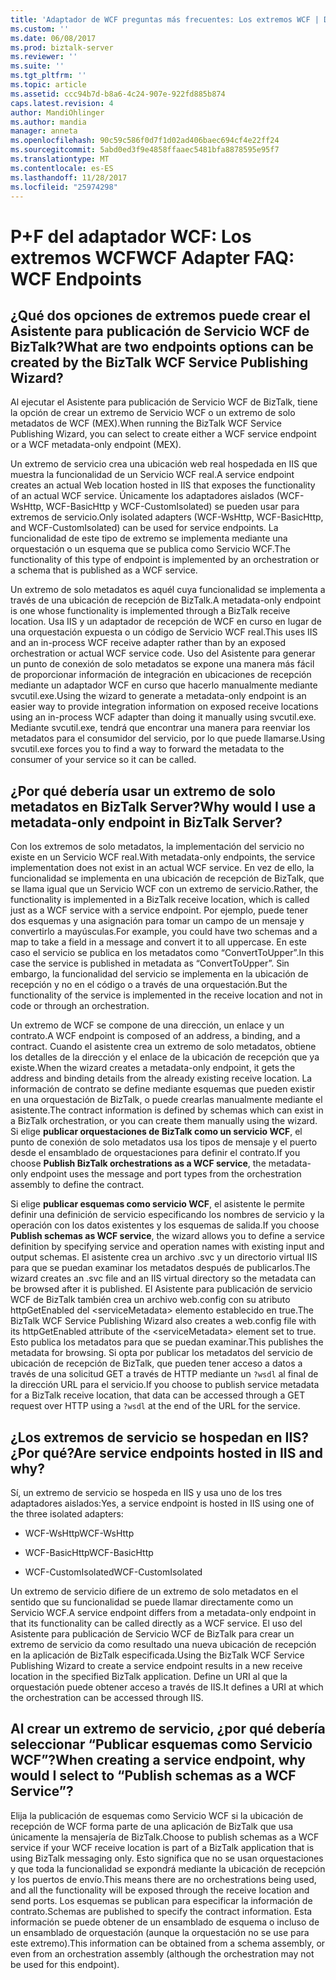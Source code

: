 ```yaml
---
title: 'Adaptador de WCF preguntas más frecuentes: Los extremos WCF | Documentos de Microsoft'
ms.custom: ''
ms.date: 06/08/2017
ms.prod: biztalk-server
ms.reviewer: ''
ms.suite: ''
ms.tgt_pltfrm: ''
ms.topic: article
ms.assetid: ccc94b7d-b8a6-4c24-907e-922fd885b874
caps.latest.revision: 4
author: MandiOhlinger
ms.author: mandia
manager: anneta
ms.openlocfilehash: 90c59c586f0d7f1d02ad406baec694cf4e22ff24
ms.sourcegitcommit: 5abd0ed3f9e4858ffaaec5481bfa8878595e95f7
ms.translationtype: MT
ms.contentlocale: es-ES
ms.lasthandoff: 11/28/2017
ms.locfileid: "25974298"
---
```

# <a name="wcf-adapter-faq-wcf-endpoints"></a><span data-ttu-id="66a33-102">P+F del adaptador WCF: Los extremos WCF</span><span class="sxs-lookup"><span data-stu-id="66a33-102">WCF Adapter FAQ: WCF Endpoints</span></span>
## <a name="what-are-two-endpoints-options-can-be-created-by-the-biztalk-wcf-service-publishing-wizard"></a><span data-ttu-id="66a33-103">¿Qué dos opciones de extremos puede crear el Asistente para publicación de Servicio WCF de BizTalk?</span><span class="sxs-lookup"><span data-stu-id="66a33-103">What are two endpoints options can be created by the BizTalk WCF Service Publishing Wizard?</span></span>  
 <span data-ttu-id="66a33-104">Al ejecutar el Asistente para publicación de Servicio WCF de BizTalk, tiene la opción de crear un extremo de Servicio WCF o un extremo de solo metadatos de WCF (MEX).</span><span class="sxs-lookup"><span data-stu-id="66a33-104">When running the BizTalk WCF Service Publishing Wizard, you can select to create either a WCF service endpoint or a WCF metadata-only endpoint (MEX).</span></span>  
  
 <span data-ttu-id="66a33-105">Un extremo de servicio crea una ubicación web real hospedada en IIS que muestra la funcionalidad de un Servicio WCF real.</span><span class="sxs-lookup"><span data-stu-id="66a33-105">A service endpoint creates an actual Web location hosted in IIS that exposes the functionality of an actual WCF service.</span></span> <span data-ttu-id="66a33-106">Únicamente los adaptadores aislados (WCF-WsHttp, WCF-BasicHttp y WCF-CustomIsolated) se pueden usar para extremos de servicio.</span><span class="sxs-lookup"><span data-stu-id="66a33-106">Only isolated adapters (WCF-WsHttp, WCF-BasicHttp, and WCF-CustomIsolated) can be used for service endpoints.</span></span> <span data-ttu-id="66a33-107">La funcionalidad de este tipo de extremo se implementa mediante una orquestación o un esquema que se publica como Servicio WCF.</span><span class="sxs-lookup"><span data-stu-id="66a33-107">The functionality of this type of endpoint is implemented by an orchestration or a schema that is published as a WCF service.</span></span>  
  
 <span data-ttu-id="66a33-108">Un extremo de solo metadatos es aquél cuya funcionalidad se implementa a través de una ubicación de recepción de BizTalk.</span><span class="sxs-lookup"><span data-stu-id="66a33-108">A metadata-only endpoint is one whose functionality is implemented through a BizTalk receive location.</span></span>  <span data-ttu-id="66a33-109">Usa IIS y un adaptador de recepción de WCF en curso en lugar de una orquestación expuesta o un código de Servicio WCF real.</span><span class="sxs-lookup"><span data-stu-id="66a33-109">This uses IIS and an in-process WCF receive adapter rather than by an exposed orchestration or actual WCF service code.</span></span> <span data-ttu-id="66a33-110">Uso del Asistente para generar un punto de conexión de solo metadatos se expone una manera más fácil de proporcionar información de integración en ubicaciones de recepción mediante un adaptador WCF en curso que hacerlo manualmente mediante svcutil.exe.</span><span class="sxs-lookup"><span data-stu-id="66a33-110">Using the wizard to generate a metadata-only endpoint is an easier way to provide integration information on exposed receive locations using an in-process WCF adapter than doing it manually using svcutil.exe.</span></span> <span data-ttu-id="66a33-111">Mediante svcutil.exe, tendrá que encontrar una manera para reenviar los metadatos para el consumidor del servicio, por lo que puede llamarse.</span><span class="sxs-lookup"><span data-stu-id="66a33-111">Using svcutil.exe forces you to find a way to forward the metadata to the consumer of your service so it can be called.</span></span>  
  
## <a name="why-would-i-use-a-metadata-only-endpoint-in-biztalk-server"></a><span data-ttu-id="66a33-112">¿Por qué debería usar un extremo de solo metadatos en BizTalk Server?</span><span class="sxs-lookup"><span data-stu-id="66a33-112">Why would I use a metadata-only endpoint in BizTalk Server?</span></span>  
 <span data-ttu-id="66a33-113">Con los extremos de solo metadatos, la implementación del servicio no existe en un Servicio WCF real.</span><span class="sxs-lookup"><span data-stu-id="66a33-113">With metadata-only endpoints, the service implementation does not exist in an actual WCF service.</span></span> <span data-ttu-id="66a33-114">En vez de ello, la funcionalidad se implementa en una ubicación de recepción de BizTalk, que se llama igual que un Servicio WCF con un extremo de servicio.</span><span class="sxs-lookup"><span data-stu-id="66a33-114">Rather, the functionality is implemented in a BizTalk receive location, which is called just as a WCF service with a service endpoint.</span></span> <span data-ttu-id="66a33-115">Por ejemplo, puede tener dos esquemas y una asignación para tomar un campo de un mensaje y convertirlo a mayúsculas.</span><span class="sxs-lookup"><span data-stu-id="66a33-115">For example, you could have two schemas and a map to take a field in a message and convert it to all uppercase.</span></span> <span data-ttu-id="66a33-116">En este caso el servicio se publica en los metadatos como “ConvertToUpper”.</span><span class="sxs-lookup"><span data-stu-id="66a33-116">In this case the service is published in metadata as “ConvertToUpper”.</span></span> <span data-ttu-id="66a33-117">Sin embargo, la funcionalidad del servicio se implementa en la ubicación de recepción y no en el código o a través de una orquestación.</span><span class="sxs-lookup"><span data-stu-id="66a33-117">But the functionality of the service is implemented in the receive location and not in code or through an orchestration.</span></span>  
  
 <span data-ttu-id="66a33-118">Un extremo de WCF se compone de una dirección, un enlace y un contrato.</span><span class="sxs-lookup"><span data-stu-id="66a33-118">A WCF endpoint is composed of an address, a binding, and a contract.</span></span> <span data-ttu-id="66a33-119">Cuando el asistente crea un extremo de solo metadatos, obtiene los detalles de la dirección y el enlace de la ubicación de recepción que ya existe.</span><span class="sxs-lookup"><span data-stu-id="66a33-119">When the wizard creates a metadata-only endpoint, it gets the address and binding details from the already existing receive location.</span></span> <span data-ttu-id="66a33-120">La información de contrato se define mediante esquemas que pueden existir en una orquestación de BizTalk, o puede crearlas manualmente mediante el asistente.</span><span class="sxs-lookup"><span data-stu-id="66a33-120">The contract information is defined by schemas which can exist in a BizTalk orchestration, or you can create them manually using the wizard.</span></span> <span data-ttu-id="66a33-121">Si elige **publicar orquestaciones de BizTalk como un servicio WCF**, el punto de conexión de solo metadatos usa los tipos de mensaje y el puerto desde el ensamblado de orquestaciones para definir el contrato.</span><span class="sxs-lookup"><span data-stu-id="66a33-121">If you choose **Publish BizTalk orchestrations as a WCF service**, the metadata-only endpoint uses the message and port types from the orchestration assembly to define the contract.</span></span>  
  
 <span data-ttu-id="66a33-122">Si elige **publicar esquemas como servicio WCF**, el asistente le permite definir una definición de servicio especificando los nombres de servicio y la operación con los datos existentes y los esquemas de salida.</span><span class="sxs-lookup"><span data-stu-id="66a33-122">If you choose **Publish schemas as WCF service**, the wizard allows you to define a service definition by specifying service and operation names with existing input and output schemas.</span></span> <span data-ttu-id="66a33-123">El asistente crea un archivo .svc y un directorio virtual IIS para que se puedan examinar los metadatos después de publicarlos.</span><span class="sxs-lookup"><span data-stu-id="66a33-123">The wizard creates an .svc file and an IIS virtual directory so the metadata can be browsed after it is published.</span></span> <span data-ttu-id="66a33-124">El Asistente para publicación de servicio WCF de BizTalk también crea un archivo web.config con su atributo httpGetEnabled del \<serviceMetadata\> elemento establecido en true.</span><span class="sxs-lookup"><span data-stu-id="66a33-124">The BizTalk WCF Service Publishing Wizard also creates a web.config file with its httpGetEnabled attribute of the \<serviceMetadata\> element set to true.</span></span> <span data-ttu-id="66a33-125">Esto publica los metadatos para que se puedan examinar.</span><span class="sxs-lookup"><span data-stu-id="66a33-125">This publishes the metadata for browsing.</span></span> <span data-ttu-id="66a33-126">Si opta por publicar los metadatos del servicio de ubicación de recepción de BizTalk, que pueden tener acceso a datos a través de una solicitud GET a través de HTTP mediante un `?wsdl` al final de la dirección URL para el servicio.</span><span class="sxs-lookup"><span data-stu-id="66a33-126">If you choose to publish service metadata for a BizTalk receive location, that data can be accessed through a GET request over HTTP using a `?wsdl` at the end of the URL for the service.</span></span>  
  
## <a name="are-service-endpoints-hosted-in-iis-and-why"></a><span data-ttu-id="66a33-127">¿Los extremos de servicio se hospedan en IIS? ¿Por qué?</span><span class="sxs-lookup"><span data-stu-id="66a33-127">Are service endpoints hosted in IIS and why?</span></span>  
 <span data-ttu-id="66a33-128">Sí, un extremo de servicio se hospeda en IIS y usa uno de los tres adaptadores aislados:</span><span class="sxs-lookup"><span data-stu-id="66a33-128">Yes, a service endpoint is hosted in IIS using one of the three isolated adapters:</span></span>  
  
-   <span data-ttu-id="66a33-129">WCF-WsHttp</span><span class="sxs-lookup"><span data-stu-id="66a33-129">WCF-WsHttp</span></span>  
  
-   <span data-ttu-id="66a33-130">WCF-BasicHttp</span><span class="sxs-lookup"><span data-stu-id="66a33-130">WCF-BasicHttp</span></span>  
  
-   <span data-ttu-id="66a33-131">WCF-CustomIsolated</span><span class="sxs-lookup"><span data-stu-id="66a33-131">WCF-CustomIsolated</span></span>  
  
 <span data-ttu-id="66a33-132">Un extremo de servicio difiere de un extremo de solo metadatos en el sentido que su funcionalidad se puede llamar directamente como un Servicio WCF.</span><span class="sxs-lookup"><span data-stu-id="66a33-132">A service endpoint differs from a metadata-only endpoint in that its functionality can be called directly as a WCF service.</span></span> <span data-ttu-id="66a33-133">El uso del Asistente para publicación de Servicio WCF de BizTalk para crear un extremo de servicio da como resultado una nueva ubicación de recepción en la aplicación de BizTalk especificada.</span><span class="sxs-lookup"><span data-stu-id="66a33-133">Using the BizTalk WCF Service Publishing Wizard to create a service endpoint results in a new receive location in the specified BizTalk application.</span></span> <span data-ttu-id="66a33-134">Define un URI al que la orquestación puede obtener acceso a través de IIS.</span><span class="sxs-lookup"><span data-stu-id="66a33-134">It defines a URI at which the orchestration can be accessed through IIS.</span></span>  
  
## <a name="when-creating-a-service-endpoint-why-would-i-select-to-publish-schemas-as-a-wcf-service"></a><span data-ttu-id="66a33-135">Al crear un extremo de servicio, ¿por qué debería seleccionar “Publicar esquemas como Servicio WCF”?</span><span class="sxs-lookup"><span data-stu-id="66a33-135">When creating a service endpoint, why would I select to “Publish schemas as a WCF Service”?</span></span>  
 <span data-ttu-id="66a33-136">Elija la publicación de esquemas como Servicio WCF si la ubicación de recepción de WCF forma parte de una aplicación de BizTalk que usa únicamente la mensajería de BizTalk.</span><span class="sxs-lookup"><span data-stu-id="66a33-136">Choose to publish schemas as a WCF service if your WCF receive location is part of a BizTalk application that is using BizTalk messaging only.</span></span> <span data-ttu-id="66a33-137">Esto significa que no se usan orquestaciones y que toda la funcionalidad se expondrá mediante la ubicación de recepción y los puertos de envío.</span><span class="sxs-lookup"><span data-stu-id="66a33-137">This means there are no orchestrations being used, and all the functionality will be exposed through the receive location and send ports.</span></span> <span data-ttu-id="66a33-138">Los esquemas se publican para especificar la información de contrato.</span><span class="sxs-lookup"><span data-stu-id="66a33-138">Schemas are published to specify the contract information.</span></span> <span data-ttu-id="66a33-139">Esta información se puede obtener de un ensamblado de esquema o incluso de un ensamblado de orquestación (aunque la orquestación no se use para este extremo).</span><span class="sxs-lookup"><span data-stu-id="66a33-139">This information can be obtained from a schema assembly, or even from an orchestration assembly (although the orchestration may not be used for this endpoint).</span></span>